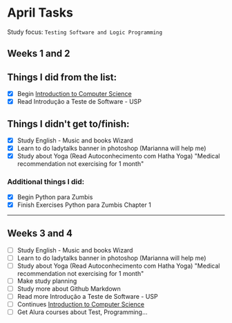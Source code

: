 # April Tasks

Study focus: <code>Testing Software and Logic Programming </code>


## Weeks 1 and 2 

## Things I did from the list:
- [x] Begin [Introduction to Computer Science](https://courses.edx.org/courses/course-v1:HarvardX+CS50+X/courseware/8bf52741d6334266abde56dab94f69af/d56caec9e90c448c87878e5f8ec44d62/)
- [x] Read Introdução a Teste de Software - USP

## Things I didn't get to/finish:
- [x] Study English - Music and books Wizard
- [x] Learn to do ladytalks banner in photoshop (Marianna will help me) 
- [x] Study about Yoga (Read Autoconhecimento com Hatha Yoga) "Medical recommendation not exercising for 1 month"

### Additional things I did:

- [x] Begin Python para Zumbis 
- [x] Finish Exercises Python para Zumbis Chapter 1

----------------------------------------------------------------------------------------------------------------------------

## Weeks 3 and 4

- [ ] Study English - Music and books Wizard
- [ ] Learn to do ladytalks banner in photoshop (Marianna will help me)
- [ ] Study about Yoga (Read Autoconhecimento com Hatha Yoga) "Medical recommendation not exercising for 1 month"
- [ ] Make study planning
- [ ] Study more about Github Markdown
- [ ] Read more Introdução a Teste de Software - USP
- [ ] Continues [Introduction to Computer Science](https://courses.edx.org/courses/course-v1:HarvardX+CS50+X/courseware/8bf52741d6334266abde56dab94f69af/d56caec9e90c448c87878e5f8ec44d62/)
- [ ] Get Alura courses about Test, Programming...
